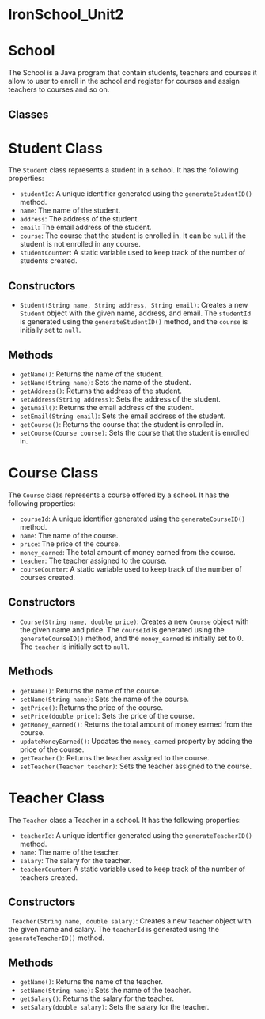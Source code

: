 # IronSchool_Unit2

# School

The School is a Java program that contain students, teachers and courses it allow to user to enroll in the school and register for courses and assign teachers to courses and so on.

## Classes

# Student Class

The `Student` class represents a student in a school. It has the following properties:

- `studentId`: A unique identifier generated using the `generateStudentID()` method.
- `name`: The name of the student.
- `address`: The address of the student.
- `email`: The email address of the student.
- `course`: The course that the student is enrolled in. It can be `null` if the student is not enrolled in any course.
- `studentCounter`: A static variable used to keep track of the number of students created.

## Constructors

- `Student(String name, String address, String email)`: Creates a new `Student` object with the given name, address, and email. The `studentId` is generated using the `generateStudentID()` method, and the `course` is initially set to `null`.

## Methods

- `getName()`: Returns the name of the student.
- `setName(String name)`: Sets the name of the student.
- `getAddress()`: Returns the address of the student.
- `setAddress(String address)`: Sets the address of the student.
- `getEmail()`: Returns the email address of the student.
- `setEmail(String email)`: Sets the email address of the student.
- `getCourse()`: Returns the course that the student is enrolled in.
- `setCourse(Course course)`: Sets the course that the student is enrolled in.

# Course Class

The `Course` class represents a course offered by a school. It has the following properties:

- `courseId`: A unique identifier generated using the `generateCourseID()` method.
- `name`: The name of the course.
- `price`: The price of the course.
- `money_earned`: The total amount of money earned from the course.
- `teacher`: The teacher assigned to the course.
- `courseCounter`: A static variable used to keep track of the number of courses created.

## Constructors

- `Course(String name, double price)`: Creates a new `Course` object with the given name and price. The `courseId` is generated using the `generateCourseID()` method, and the `money_earned` is initially set to 0. The `teacher` is initially set to `null`.

## Methods

- `getName()`: Returns the name of the course.
- `setName(String name)`: Sets the name of the course.
- `getPrice()`: Returns the price of the course.
- `setPrice(double price)`: Sets the price of the course.
- `getMoney_earned()`: Returns the total amount of money earned from the course.
- `updateMoneyEarned()`: Updates the `money_earned` property by adding the price of the course.
- `getTeacher()`: Returns the teacher assigned to the course.
- `setTeacher(Teacher teacher)`: Sets the teacher assigned to the course.

# Teacher Class

The `Teacher` class  a Teacher in a school. It has the following properties:

- `teacherId`: A unique identifier generated using the `generateTeacherID()` method.
- `name`: The name of the teacher.
- `salary`: The salary for the teacher.
- `teacherCounter`: A static variable used to keep track of the number of teachers created.

## Constructors

` Teacher(String name, double salary)`: Creates a new `Teacher` object with the given name and salary. The `teacherId` is generated using the `generateTeacherID()` method.

## Methods

- `getName()`: Returns the name of the teacher.
- `setName(String name)`: Sets the name of the teacher.
- `getSalary()`: Returns the salary for the teacher.
- `setSalary(double salary)`: Sets the salary for the teacher.

